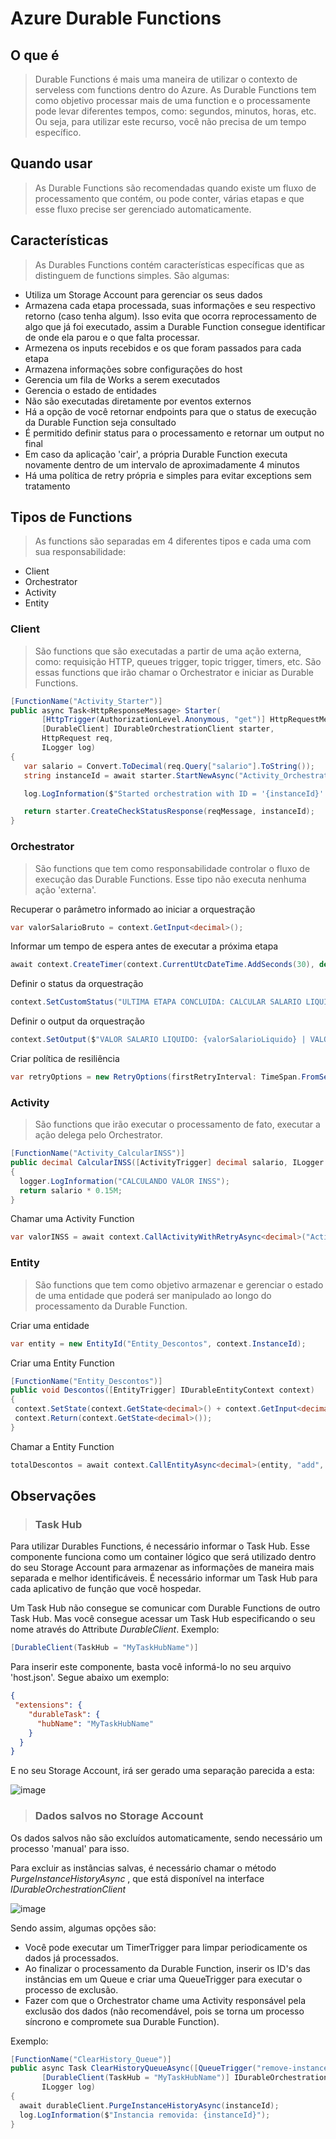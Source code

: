# Azure Durable Functions

## O que é
> Durable Functions é mais uma maneira de utilizar o contexto de serveless com functions dentro do Azure. As Durable Functions tem como objetivo processar mais de uma function e
o processamente pode levar diferentes tempos, como: segundos, minutos, horas, etc. Ou seja, para utilizar este recurso, você não precisa de um tempo específico.

## Quando usar
> As Durable Functions são recomendadas quando existe um fluxo de processamento que contém, ou pode conter, várias etapas e que esse fluxo precise ser gerenciado automaticamente.

## Características
> As Durables Functions contém características específicas que as distinguem de functions simples. São algumas:
- Utiliza um Storage Account para gerenciar os seus dados
- Armazena cada etapa processada, suas informações e seu respectivo retorno (caso tenha algum). Isso evita que ocorra reprocessamento de algo que já foi executado, assim a Durable Function consegue identificar de onde ela parou e o que falta processar.
- Armezena os inputs recebidos e os que foram passados para cada etapa
- Armazena informações sobre configurações do host
- Gerencia um fila de Works a serem executados
- Gerencia o estado de entidades
- Não são executadas diretamente por eventos externos
- Há a opção de você retornar endpoints para que o status de execução da Durable Function seja consultado
- É permitido definir status para o processamento e retornar um output no final
- Em caso da aplicação 'cair', a própria Durable Function executa novamente dentro de um intervalo de aproximadamente 4 minutos
- Há uma política de retry própria e simples para evitar exceptions sem tratamento

## Tipos de Functions
> As functions são separadas em 4 diferentes tipos e cada uma com sua responsabilidade:
- Client
- Orchestrator
- Activity
- Entity

### Client
> São functions que são executadas a partir de uma ação externa, como: requisição HTTP, queues trigger, topic trigger, timers, etc. São essas functions que irão chamar o Orchestrator e iniciar as Durable Functions.
```c#
[FunctionName("Activity_Starter")]
public async Task<HttpResponseMessage> Starter(
       [HttpTrigger(AuthorizationLevel.Anonymous, "get")] HttpRequestMessage reqMessage,
       [DurableClient] IDurableOrchestrationClient starter,
       HttpRequest req,
       ILogger log)
{
   var salario = Convert.ToDecimal(req.Query["salario"].ToString());
   string instanceId = await starter.StartNewAsync("Activity_Orchestrator", null, salario);

   log.LogInformation($"Started orchestration with ID = '{instanceId}'.");

   return starter.CreateCheckStatusResponse(reqMessage, instanceId);
}
```

### Orchestrator
> São functions que tem como responsabilidade controlar o fluxo de execução das Durable Functions. Esse tipo não executa nenhuma ação 'externa'.

Recuperar o parâmetro informado ao iniciar a orquestração
```c#
var valorSalarioBruto = context.GetInput<decimal>();
```

Informar um tempo de espera antes de executar a próxima etapa
```c#
await context.CreateTimer(context.CurrentUtcDateTime.AddSeconds(30), default);
```


Definir o status da orquestração
```c#
context.SetCustomStatus("ULTIMA ETAPA CONCLUIDA: CALCULAR SALARIO LIQUIDO");
```

Definir o output da orquestração
```c#
context.SetOutput($"VALOR SALARIO LIQUIDO: {valorSalarioLiquido} | VALOR TOTAL DESCONTOS: {totalDescontos}");
```

Criar política de resiliência
```c#
var retryOptions = new RetryOptions(firstRetryInterval: TimeSpan.FromSeconds(5), maxNumberOfAttempts: 3);
```

### Activity
> São functions que irão executar o processamento de fato, executar a ação delega pelo Orchestrator.
```c#
[FunctionName("Activity_CalcularINSS")]
public decimal CalcularINSS([ActivityTrigger] decimal salario, ILogger logger)
{
  logger.LogInformation("CALCULANDO VALOR INSS");
  return salario * 0.15M;
}
```

Chamar uma Activity Function
```c#
var valorINSS = await context.CallActivityWithRetryAsync<decimal>("Activity_CalcularINSS", retryOptions, valorSalarioBruto);
```

### Entity
> São functions que tem como objetivo armazenar e gerenciar o estado de uma entidade que poderá ser manipulado ao longo do processamento da Durable Function.

Criar uma entidade
```c#
var entity = new EntityId("Entity_Descontos", context.InstanceId);
```

Criar uma Entity Function
```c#
[FunctionName("Entity_Descontos")]
public void Descontos([EntityTrigger] IDurableEntityContext context)
{
 context.SetState(context.GetState<decimal>() + context.GetInput<decimal>());
 context.Return(context.GetState<decimal>());
}
```

Chamar a Entity Function
```c#
totalDescontos = await context.CallEntityAsync<decimal>(entity, "add", valorINSS);
```

## Observações
> ### Task Hub
Para utilizar Durables Functions, é necessário informar o Task Hub. Esse componente funciona como um container lógico que será utilizado dentro do seu Storage Account para armazenar as informações de maneira mais separada e melhor identificáveis. É necessário informar um Task Hub para cada aplicativo de função que você hospedar.

Um Task Hub não consegue se comunicar com Durable Functions de outro Task Hub. Mas você consegue acessar um Task Hub especificando o seu nome através do Attribute *DurableClient*. Exemplo:
```c#
[DurableClient(TaskHub = "MyTaskHubName")]
```

Para inserir este componente, basta você informá-lo no seu arquivo 'host.json'. Segue abaixo um exemplo:
```json
{
 "extensions": {
    "durableTask": {
      "hubName": "MyTaskHubName"
    }
  }
}
```

E no seu Storage Account, irá ser gerado uma separação parecida a esta:

![image](https://user-images.githubusercontent.com/50757499/151272894-c4eb6a7f-bf14-470c-857f-292dfe5bced8.png)



> ### Dados salvos no Storage Account
Os dados salvos não são excluídos automaticamente, sendo necessário um processo 'manual' para isso.

Para excluir as instâncias salvas, é necessário chamar o método *PurgeInstanceHistoryAsync* , que está disponível na interface *IDurableOrchestrationClient*

![image](https://user-images.githubusercontent.com/50757499/151274173-f80a93d1-f4d1-4e60-834c-80ca144d067c.png)

Sendo assim, algumas opções são:
- Você pode executar um TimerTrigger para limpar periodicamente os dados já processados.
- Ao finalizar o processamento da Durable Function, inserir os ID's das instâncias em um Queue e criar uma QueueTrigger para executar o processo de exclusão.
- Fazer com que o Orchestrator chame uma Activity responsável pela exclusão dos dados (não recomendável, pois se torna um processo síncrono e compromete sua Durable Function).

Exemplo:
```c#
[FunctionName("ClearHistory_Queue")]
public async Task ClearHistoryQueueAsync([QueueTrigger("remove-instance")] string instanceId,
       [DurableClient(TaskHub = "MyTaskHubName")] IDurableOrchestrationClient durableClient,
       ILogger log)
{
  await durableClient.PurgeInstanceHistoryAsync(instanceId);
  log.LogInformation($"Instancia removida: {instanceId}");
}
```
